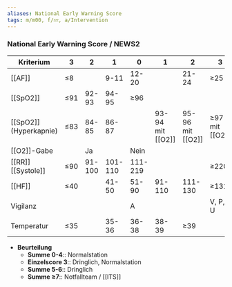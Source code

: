 ```yaml
---
aliases: National Early Warning Score
tags: m/m00, f/💤, a/Intervention
---
```

### National Early Warning Score / NEWS2
| Kriterium              | 3   | 2      | 1       | 0       | 1                | 2                | 3       |
| ---------------------- | --- | ------ | ------- | ------- | ---------------- | ---------------- | ------- |
| [[AF]]                 | ≤8  |        | 9-11    | 12-20   |                  | 21-24            | ≥25     |
| [[SpO2]]               | ≤91 | 92-93  | 94-95   | ≥96     |                  |                  |         |
| [[SpO2]] (Hyperkapnie) | ≤83 | 84-85  | 86-87   |   | 93-94 mit [[O2]] | 95-96 mit [[O2]] | ≥97 mit [[O2]]        |
| [[O2]]-Gabe            |     | Ja     |         | Nein    |                  |                  |         |
| [[RR]] [[Systole]]     | ≤90 | 91-100 | 101-110 | 111-219 |                  |                  | ≥220    |
| [[HF]]                 | ≤40 |        | 41-50   | 51-90   | 91-110           | 111-130          | ≥131    |
| Vigilanz               |     |        |         | A       |                  |                  | V, P, U |
| Temperatur             | ≤35 |        | 35-36   | 36-38   | 38-39            | ≥39              |         |
- **Beurteilung**
	- **Summe 0-4**:: Normalstation
	- **Einzelscore 3**:: Dringlich, Normalstation
	- **Summe 5-6**:: Dringlich
	- **Summe ≥7**:: Notfallteam / [[ITS]]